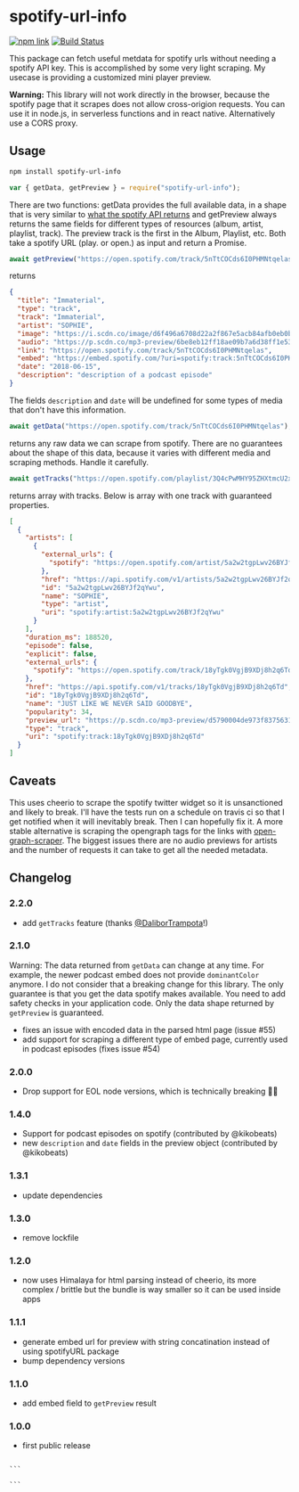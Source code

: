 # spotify-url-info

[![npm link](https://img.shields.io/npm/v/spotify-url-info.svg)](https://www.npmjs.com/package/spotify-url-info)
[![Build Status](https://travis-ci.org/karlsander/spotify-url-info.svg?branch=master)](https://travis-ci.org/karlsander/spotify-url-info)

This package can fetch useful metdata for spotify urls without needing a spotify API key. This is accomplished by some very light scraping. My usecase is providing a customized mini player preview.

**Warning:** This library will not work directly in the browser, because the spotify page that it scrapes does not allow cross-origion requests. You can use it in node.js, in serverless functions and in react native. Alternatively use a CORS proxy.

## Usage

```bash
npm install spotify-url-info
```

```javascript
var { getData, getPreview } = require("spotify-url-info");
```

There are two functions: getData provides the full available data, in a shape that is very similar to [what the spotify API returns](https://developer.spotify.com/documentation/web-api/reference/object-model/) and getPreview always returns the same fields for different types of resources (album, artist, playlist, track). The preview track is the first in the Album, Playlist, etc. Both take a spotify URL (play. or open.) as input and return a Promise.

```javascript
await getPreview("https://open.spotify.com/track/5nTtCOCds6I0PHMNtqelas");
```

returns

```json
{
  "title": "Immaterial",
  "type": "track",
  "track": "Immaterial",
  "artist": "SOPHIE",
  "image": "https://i.scdn.co/image/d6f496a6708d22a2f867e5acb84afb0eb0b07bc1",
  "audio": "https://p.scdn.co/mp3-preview/6be8eb12ff18ae09b7a6d38ff1e5327fd128a74e?cid=162b7dc01f3a4a2ca32ed3cec83d1e02",
  "link": "https://open.spotify.com/track/5nTtCOCds6I0PHMNtqelas",
  "embed": "https://embed.spotify.com/?uri=spotify:track:5nTtCOCds6I0PHMNtqelas",
  "date": "2018-06-15",
  "description": "description of a podcast episode"
}
```

The fields `description` and `date` will be undefined for some types of media that don't have this information.

```javascript
await getData("https://open.spotify.com/track/5nTtCOCds6I0PHMNtqelas");
```

returns any raw data we can scrape from spotify. There are no guarantees about the shape of this data, because it varies with different media and scraping methods. Handle it carefully.

```javascript
await getTracks("https://open.spotify.com/playlist/3Q4cPwMHY95ZHXtmcU2xvH");
```

returns array with tracks. Below is array with one track with guaranteed properties.

```json
[
  {
    "artists": [
      {
        "external_urls": {
          "spotify": "https://open.spotify.com/artist/5a2w2tgpLwv26BYJf2qYwu"
        },
        "href": "https://api.spotify.com/v1/artists/5a2w2tgpLwv26BYJf2qYwu",
        "id": "5a2w2tgpLwv26BYJf2qYwu",
        "name": "SOPHIE",
        "type": "artist",
        "uri": "spotify:artist:5a2w2tgpLwv26BYJf2qYwu"
      }
    ],
    "duration_ms": 188520,
    "episode": false,
    "explicit": false,
    "external_urls": {
      "spotify": "https://open.spotify.com/track/18yTgk0VgjB9XDj8h2q6Td"
    },
    "href": "https://api.spotify.com/v1/tracks/18yTgk0VgjB9XDj8h2q6Td",
    "id": "18yTgk0VgjB9XDj8h2q6Td",
    "name": "JUST LIKE WE NEVER SAID GOODBYE",
    "popularity": 34,
    "preview_url": "https://p.scdn.co/mp3-preview/d5790004de973f83756311075125ffc965e522c8?cid=a46f5c5745a14fbf826186da8da5ecc3",
    "type": "track",
    "uri": "spotify:track:18yTgk0VgjB9XDj8h2q6Td"
  }
]
```

## Caveats

This uses cheerio to scrape the spotify twitter widget so it is unsanctioned and likely to break. I'll have the tests run on a schedule on travis ci so that I get notified when it will inevitably break. Then I can hopefully fix it. A more stable alternative is scraping the opengraph tags for the links with [open-graph-scraper](https://github.com/jshemas/openGraphScraper). The biggest issues there are no audio previews for artists and the number of requests it can take to get all the needed metadata.

## Changelog

### 2.2.0

- add `getTracks` feature (thanks [@DaliborTrampota](https://github.com/DaliborTrampota)!)

### 2.1.0

Warning: The data returned from `getData` can change at any time. For example, the newer podcast embed does not provide `dominantColor` anymore. I do not consider that a breaking change for this library. The only guarantee is that you get the data spotify makes available. You need to add safety checks in your application code. Only the data shape returned by `getPreview` is guaranteed.

- fixes an issue with encoded data in the parsed html page (issue #55)
- add support for scraping a different type of embed page, currently used in podcast episodes (fixes issue #54)

### 2.0.0

- Drop support for EOL node versions, which is technically breaking 🤷‍♂️

### 1.4.0

- Support for podcast episodes on spotify (contributed by @kikobeats)
- new `description` and `date` fields in the preview object (contributed by @kikobeats)

### 1.3.1

- update dependencies

### 1.3.0

- remove lockfile

### 1.2.0

- now uses Himalaya for html parsing instead of cheerio, its more complex / brittle but the bundle is way smaller so it can be used inside apps

### 1.1.1

- generate embed url for preview with string concatination instead of using spotifyURL package
- bump dependency versions

### 1.1.0

- add embed field to `getPreview` result

### 1.0.0

- first public release

````

```

```
````

